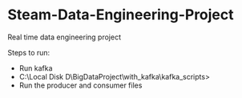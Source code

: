 # Steam-Data-Engineering-Project
Real time data engineering project

Steps to run:
- Run kafka
- C:\Local Disk D\BigDataProject\with_kafka\kafka_scripts>
- Run the producer and consumer files

